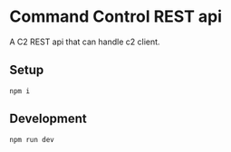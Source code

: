 # Command Control REST api

A C2 REST api that can handle c2 client.

## Setup

```console
npm i
```

## Development

```console
npm run dev
```
